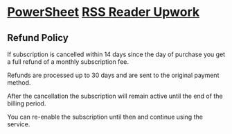 # [PowerSheet](https://powersheet.co/) [RSS Reader Upwork](https://powersheet.co/rss-reader-upwork/)

## Refund Policy

If subscription is cancelled within 14 days since the day of purchase you get a full refund of a monthly subscription fee.

Refunds are processed up to 30 days and are sent to the original payment method.

After the cancellation the subscription will remain active until the end of the billing period.

You can re-enable the subscription until then and continue using the service.
